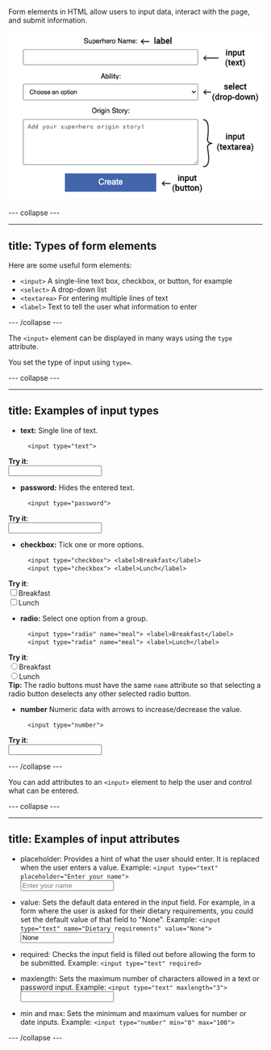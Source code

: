 Form elements in HTML allow users to input data, interact with the page, and submit information. 

![An example HTML form with form fields annotated to show their use.](images/form-labelled.png)

--- collapse ---

---
title: Types of form elements
---

Here are some useful form elements:
+ `<input>` A single-line text box, checkbox, or button, for example
+ `<select>` A drop-down list
+ `<textarea>` For entering multiple lines of text
+ `<label>` Text to tell the user what information to enter

--- /collapse ---

The `<input>` element can be displayed in many ways using the `type` attribute.

You set the type of input using `type=`.

--- collapse ---

---
title: Examples of input types
---

+ **text:** Single line of text. 

        <input type="text">

**Try it**:
<br><input type="text">

+ **password:** Hides the entered text.

        <input type="password">

**Try it**:
<br><input type="password">

+ **checkbox:** Tick one or more options.

        <input type="checkbox"> <label>Breakfast</label>
        <input type="checkbox"> <label>Lunch</label>

**Try it**:
<br><input type="checkbox"><label>Breakfast</label>
<br><input type="checkbox"><label>Lunch</label>

+ **radio:** Select one option from a group.
  
        <input type="radio" name="meal"> <label>Breakfast</label>
        <input type="radio" name="meal"> <label>Lunch</label>

**Try it**:
<br><input type="radio" name="meal"><label>Breakfast</label>
<br><input type="radio" name="meal"><label>Lunch</label>
<br>**Tip:** The radio buttons must have the same `name` attribute so that selecting a radio button deselects any other selected radio button. 

+ **number** Numeric data with arrows to increase/decrease the value. 

        <input type="number">
        
**Try it**:
<br><input type="number">

--- /collapse ---


You can add attributes to an `<input>` element to help the user and control what can be entered.

--- collapse ---

---
title: Examples of input attributes
---

+ placeholder: Provides a hint of what the user should enter. It is replaced when the user enters a value.
Example: `<input type="text" placeholder="Enter your name">`
<br><input type="text" placeholder="Enter your name">

+ value: Sets the default data entered in the input field. For example, in a form where the user is asked for their dietary requirements, you could set the default value of that field to "None".
Example: `<input type="text" name="Dietary requirements" value="None">`
<br><input type="text" name="Dietary requirements" value="None">

+ required: Checks the input field is filled out before allowing the form to be submitted.
Example: `<input type="text" required>`

+ maxlength: Sets the maximum number of characters allowed in a text or password input.
Example: `<input type="text" maxlength="3">`
<br><input type="text" maxlength="3">

+ min and max: Sets the minimum and maximum values for number or date inputs.
Example: `<input type="number" min="0" max="100">`

--- /collapse ---
